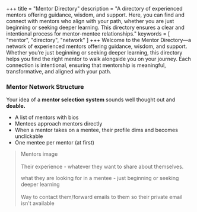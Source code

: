+++
title = "Mentor Directory"
description = "A directory of experienced mentors offering guidance, wisdom, and support. Here, you can find and connect with mentors who align with your path, whether you are just beginning or seeking deeper learning. This directory ensures a clear and intentional process for mentor-mentee relationships."
keywords = [ "mentor", "directory", "network" ]
+++
Welcome to the Mentor Directory—a network of experienced mentors offering guidance, wisdom, and support. Whether you’re just beginning or seeking deeper learning, this directory helps you find the right mentor to walk alongside you on your journey. Each connection is intentional, ensuring that mentorship is meaningful, transformative, and aligned with your path.

### Mentor Network Structure

Your idea of a **mentor selection system** sounds well thought out and **doable.**

* A list of mentors with bios
* Mentees approach mentors directly
* When a mentor takes on a mentee, their profile dims and becomes unclickable
* One mentee per mentor (at first)

> Mentors image<br><br>Their experience - whatever they want to share about themselves.
>
> what they are looking for in a mentee - just beginning or seeking deeper learning<br><br>Way to contact them/forward emails to them so their private email isn't available

&nbsp;

&nbsp;